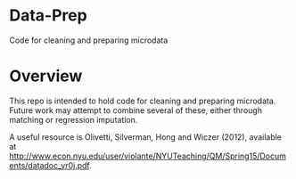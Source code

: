 # Data-Prep
Code for cleaning and preparing microdata

# Overview
This repo is intended to hold code for cleaning and preparing microdata. Future work may attempt to combine several of these, either through matching or regression imputation.

A useful resource is Olivetti, Silverman, Hong and Wiczer (2012), available at http://www.econ.nyu.edu/user/violante/NYUTeaching/QM/Spring15/Documents/datadoc_vr0j.pdf.

